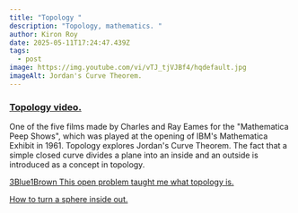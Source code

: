 ```yaml
---
title: "Topology "
description: "Topology, mathematics. "
author: Kiron Roy
date: 2025-05-11T17:24:47.439Z
tags:
  - post
image: https://img.youtube.com/vi/vTJ_tjVJBf4/hqdefault.jpg
imageAlt: Jordan's Curve Theorem.
---
```

<!--StartFragment-->

### [Topology video.](https://www.youtube.com/watch?v=vTJ_tjVJBf4&ab_channel=EamesOffice)

One of the five films made by Charles and Ray Eames for the "Mathematica Peep Shows", which was played at the opening of IBM's Mathematica Exhibit in 1961. Topology explores Jordan's Curve Theorem. The fact that a simple closed curve divides a plane into an inside and an outside is introduced as a concept in topology.

[3Blue1Brown This open problem taught me what topology is.](https://www.youtube.com/watch?v=IQqtsm-bBRU&ab_channel=3Blue1Brown)

[H﻿ow to turn a sphere inside out.](https://www.youtube.com/watch?v=OI-To1eUtuU&list=WL&index=9&ab_channel=LastGinger)

<!--EndFragment-->